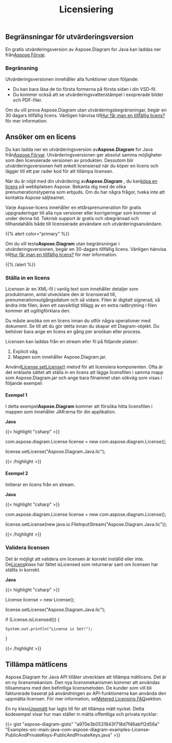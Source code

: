 ﻿---
title: Licensiering
type: docs
weight: 60
url: /sv/java/licensing/
---
## **Begränsningar för utvärderingsversion**
 En gratis utvärderingsversion av Aspose.Diagram for Java kan laddas ner från[Aspose Förvar](https://repository.aspose.com/webapp/#/artifacts/browse/tree/General/repo/com/aspose/aspose-diagram).
### **Begränsning**
Utvärderingsversionen innehåller alla funktioner utom följande:

- Du kan bara läsa de tio första formerna på första sidan i din VSD-fil.
- Du kommer också att se utvärderingsvattenstämpel i exoprerade bilder och PDF-filer.

 Om du vill prova Aspose.Diagram utan utvärderingsbegränsningar, begär en 30 dagars tillfällig licens. Vänligen hänvisa till[Hur får man en tillfällig licens?](https://purchase.aspose.com/temporary-license) för mer information.
## **Ansöker om en licens**
 Du kan ladda ner en utvärderingsversion av**Aspose.Diagram** for Java från[Aspose Förvar](https://repository.aspose.com/webapp/#/artifacts/browse/tree/General/repo/com/aspose/aspose-diagram). Utvärderingsversionen ger absolut samma möjligheter som den licensierade versionen av produkten. Dessutom blir utvärderingsversionen helt enkelt licensierad när du köper en licens och lägger till ett par rader kod för att tillämpa licensen.

 När du är nöjd med din utvärdering av**Aspose.Diagram** , du kan[köpa en licens](https://purchase.aspose.com/buy) på webbplatsen Aspose. Bekanta dig med de olika prenumerationstyperna som erbjuds. Om du har några frågor, tveka inte att kontakta Aspose säljteamet.

Varje Aspose-licens innehåller en ettårsprenumeration för gratis uppgraderingar till alla nya versioner eller korrigeringar som kommer ut under denna tid. Teknisk support är gratis och obegränsad och tillhandahålls både till licensierade användare och utvärderingsanvändare.

{{% alert color="primary" %}} 

 Om du vill testa**Aspose.Diagram** utan begränsningar i utvärderingsversionen, begär en 30-dagars tillfällig licens. Vänligen hänvisa till[Hur får man en tillfällig licens?](https://purchase.aspose.com/temporary-license) för mer information.

{{% /alert %}} 
### **Ställa in en licens**
Licensen är en XML-fil i vanlig text som innehåller detaljer som produktnamn, antal utvecklare den är licensierad till, prenumerationsutgångsdatum och så vidare. Filen är digitalt signerad, så ändra inte filen; även ett oavsiktligt tillägg av en extra radbrytning i filen kommer att ogiltigförklara den.

Du måste ansöka om en licens innan du utför några operationer med dokument. Se till att du gör detta innan du skapar ett Diagram-objekt. Du behöver bara ange en licens en gång per ansökan eller process.

Licensen kan laddas från en stream eller fil på följande platser:

1. Explicit väg.
1. Mappen som innehåller Aspose.Diagram.jar.

 Använd[License.setLicense()](https://reference.aspose.com/diagram/java/com.aspose.diagram/License) metod för att licensiera komponenten. Ofta är det enklaste sättet att ställa in en licens att lägga licensfilen i samma mapp som Aspose.Diagram.jar och ange bara filnamnet utan sökväg som visas i följande exempel:
#### **Exempel 1**
 I detta exempel**Aspose.Diagram** kommer att försöka hitta licensfilen i mappen som innehåller JAR:erna för din applikation.

**Java**

{{< highlight "csharp" >}}

 com.aspose.diagram.License license = new com.aspose.diagram.License();

license.setLicense("Aspose.Diagram.Java.lic");

{{< /highlight >}}
#### **Exempel 2**
Initierar en licens från en stream.

**Java**

{{< highlight "csharp" >}}

 com.aspose.diagram.License license = new com.aspose.diagram.License();

license.setLicense(new java.io.FileInputStream("Aspose.Diagram.Java.lic"));

{{< /highlight >}}
### **Validera licensen**
 Det är möjligt att validera om licensen är korrekt inställd eller inte. De[Licens](https://reference.aspose.com/diagram/java/com.aspose.diagram/License)klass har fältet isLicensed som returnerar sant om licensen har ställts in korrekt.

**Java**

{{< highlight "csharp" >}}

 License license = new License();

license.setLicense("Aspose.Diagram.Java.lic");

if (License.isLicensed()) {

    System.out.println("License is Set!");

}

{{< /highlight >}}
## **Tillämpa mätlicens**
Aspose.Diagram for Java API tillåter utvecklare att tillämpa mätlicens. Det är en ny licensmekanism. Den nya licensmekanismen kommer att användas tillsammans med den befintliga licensmetoden. De kunder som vill bli fakturerade baserat på användningen av API-funktionerna kan använda den uppmätta licensen. För mer information, se[Metered Licensing FAQ](https://purchase.aspose.com/faqs/licensing/metered)sektion.

En ny klass[Uppmätt](https://reference.aspose.com/diagram/java/com.aspose.diagram/Metered) har lagts till för att tillämpa mätt nyckel. Detta kodexempel visar hur man ställer in mätta offentliga och privata nycklar:

{{< gist "aspose-diagram-gists" "a970e3b0531843f718d7f46abf12d56a" "Examples-src-main-java-com-aspose-diagram-examples-License-PublicAndPrivateKeys-PublicAndPrivateKeys.java" >}}
